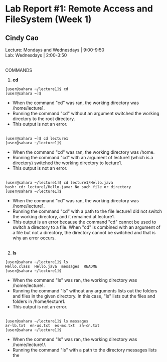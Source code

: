 # Lab Report #1: Remote Access and FileSystem (Week 1)
## Cindy Cao
Lecture: Mondays and Wednesdays | 9:00-9:50 <br>
Lab: Wednesdays | 2:00-3:50 <br> <br>

COMMANDS <br>
1) **cd** <br> 
```
[user@sahara ~/lecture1]$ cd
[user@sahara ~]$
```
- When the command "cd" was ran, the working directory was /home/lecture1. <br>
- Running the command "cd" without an argument switched the working directory to the root directory. <br>
- This output is not an error. <br> <br>
  
```
[user@sahara ~]$ cd lecture1
[user@sahara ~/lecture1]$
```
- When the command "cd" was ran, the working directory was /home. <br>
- Running the command "cd" with an argument of lecture1 (which is a directory) switched the working directory to lecture1. <br>  
- This output is not an error. <br> <br>
  
```
[user@sahara ~/lecture1]$ cd lecture1/Hello.java
bash: cd: lecture1/Hello.java: No such file or directory
[user@sahara ~/lecture1]$
```
- When the command "cd" was ran, the working directory was /home/lecture1. <br>
- Running the command "cd" with a path to the file lecture1 did not switch the working directory, and it remained at lecture1. <br>
- This output is an error because the command "cd" cannot be used to switch a directory to a file. When "cd" is combined with an argument of a file but not a directory, the directory cannot be switched and that is why an error occurs. <br> <br>
2) **ls** <br>
```
[user@sahara ~/lecture1]$ ls
Hello.class  Hello.java  messages  README
[user@sahara ~/lecture1]$
```
- When the command "ls" was ran, the working directory was /home/lecture1. <br>
- Running the command "ls" without any arguments lists out the folders and files in the given directory. In this case, "ls" lists out the files and folders in /home/lecture1.
- This output is not an error. <br> <br>
```
[user@sahara ~/lecture1]$ ls messages
ar-lb.txt  en-us.txt  es-mx.txt  zh-cn.txt
[user@sahara ~/lecture1]$ 
```
- When the command "ls" was ran, the working directory was /home/lecture1/. <br>
- Running the command "ls" with a path to the directory messages lists the 

